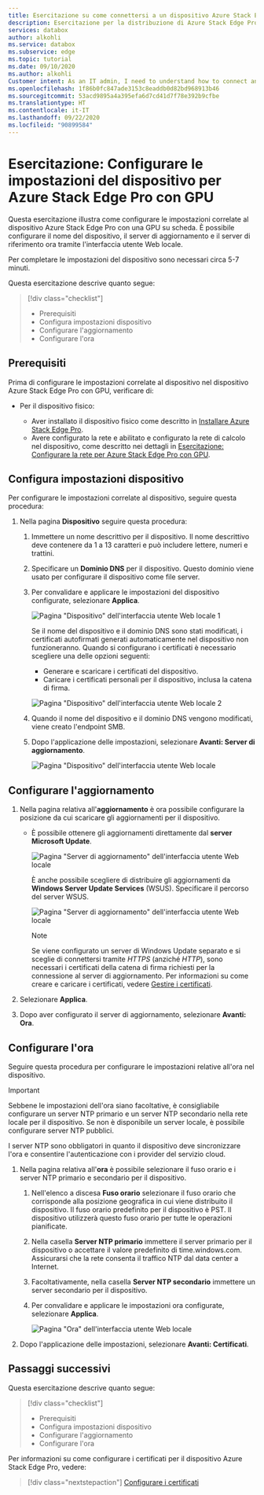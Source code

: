 ```yaml
---
title: Esercitazione su come connettersi a un dispositivo Azure Stack Edge Pro con GPU, configurarlo e attivarlo nel portale di Azure | Microsoft Docs
description: Esercitazione per la distribuzione di Azure Stack Edge Pro con GPU che illustra come connettersi al dispositivo fisico, configurarlo e attivarlo.
services: databox
author: alkohli
ms.service: databox
ms.subservice: edge
ms.topic: tutorial
ms.date: 09/10/2020
ms.author: alkohli
Customer intent: As an IT admin, I need to understand how to connect and activate Azure Stack Edge Pro so I can use it to transfer data to Azure.
ms.openlocfilehash: 1f86b0fc847ade3153c8eaddb0d82bd968913b46
ms.sourcegitcommit: 53acd9895a4a395efa6d7cd41d7f78e392b9cfbe
ms.translationtype: HT
ms.contentlocale: it-IT
ms.lasthandoff: 09/22/2020
ms.locfileid: "90899584"
---
```

# <a name="tutorial-configure-device-settings-for-azure-stack-edge-pro-with-gpu"></a>Esercitazione: Configurare le impostazioni del dispositivo per Azure Stack Edge Pro con GPU

Questa esercitazione illustra come configurare le impostazioni correlate al dispositivo Azure Stack Edge Pro con una GPU su scheda. È possibile configurare il nome del dispositivo, il server di aggiornamento e il server di riferimento ora tramite l'interfaccia utente Web locale.

Per completare le impostazioni del dispositivo sono necessari circa 5-7 minuti.

Questa esercitazione descrive quanto segue:

> [!div class="checklist"]
>
> * Prerequisiti
> * Configura impostazioni dispositivo
> * Configurare l'aggiornamento 
> * Configurare l'ora

## <a name="prerequisites"></a>Prerequisiti

Prima di configurare le impostazioni correlate al dispositivo nel dispositivo Azure Stack Edge Pro con GPU, verificare di:

* Per il dispositivo fisico:

    - Aver installato il dispositivo fisico come descritto in [Installare Azure Stack Edge Pro](azure-stack-edge-gpu-deploy-install.md).
    - Avere configurato la rete e abilitato e configurato la rete di calcolo nel dispositivo, come descritto nei dettagli in [Esercitazione: Configurare la rete per Azure Stack Edge Pro con GPU](azure-stack-edge-gpu-deploy-configure-network-compute-web-proxy.md).


## <a name="configure-device-settings"></a>Configura impostazioni dispositivo

Per configurare le impostazioni correlate al dispositivo, seguire questa procedura:

1. Nella pagina **Dispositivo** seguire questa procedura:

    1. Immettere un nome descrittivo per il dispositivo. Il nome descrittivo deve contenere da 1 a 13 caratteri e può includere lettere, numeri e trattini.

    2. Specificare un **Dominio DNS** per il dispositivo. Questo dominio viene usato per configurare il dispositivo come file server.

    3. Per convalidare e applicare le impostazioni del dispositivo configurate, selezionare **Applica**.

        ![Pagina "Dispositivo" dell'interfaccia utente Web locale 1](./media/azure-stack-edge-gpu-deploy-set-up-device-update-time/device-2.png)

        Se il nome del dispositivo e il dominio DNS sono stati modificati, i certificati autofirmati generati automaticamente nel dispositivo non funzioneranno. Quando si configurano i certificati è necessario scegliere una delle opzioni seguenti: 
        
        - Generare e scaricare i certificati del dispositivo. 
        - Caricare i certificati personali per il dispositivo, inclusa la catena di firma.
    

        ![Pagina "Dispositivo" dell'interfaccia utente Web locale 2](./media/azure-stack-edge-gpu-deploy-set-up-device-update-time/device-3.png)

    4. Quando il nome del dispositivo e il dominio DNS vengono modificati, viene creato l'endpoint SMB.  

    5. Dopo l'applicazione delle impostazioni, selezionare **Avanti: Server di aggiornamento**.

        ![Pagina "Dispositivo" dell'interfaccia utente Web locale](./media/azure-stack-edge-gpu-deploy-set-up-device-update-time/device-4.png)

## <a name="configure-update"></a>Configurare l'aggiornamento

1. Nella pagina relativa all'**aggiornamento** è ora possibile configurare la posizione da cui scaricare gli aggiornamenti per il dispositivo.  

    - È possibile ottenere gli aggiornamenti direttamente dal **server Microsoft Update**.

        ![Pagina "Server di aggiornamento" dell'interfaccia utente Web locale](./media/azure-stack-edge-gpu-deploy-set-up-device-update-time/update-2.png)

        È anche possibile scegliere di distribuire gli aggiornamenti da **Windows Server Update Services** (WSUS). Specificare il percorso del server WSUS.
        
        ![Pagina "Server di aggiornamento" dell'interfaccia utente Web locale](./media/azure-stack-edge-gpu-deploy-set-up-device-update-time/update-3.png)

        > [!NOTE] 
        > Se viene configurato un server di Windows Update separato e si sceglie di connettersi tramite *HTTPS* (anziché *HTTP*), sono necessari i certificati della catena di firma richiesti per la connessione al server di aggiornamento. Per informazioni su come creare e caricare i certificati, vedere [Gestire i certificati](azure-stack-edge-j-series-manage-certificates.md). 

2. Selezionare **Applica**.
3. Dopo aver configurato il server di aggiornamento, selezionare **Avanti: Ora**.
    

## <a name="configure-time"></a>Configurare l'ora

Seguire questa procedura per configurare le impostazioni relative all'ora nel dispositivo. 

> [!IMPORTANT]
> Sebbene le impostazioni dell'ora siano facoltative, è consigliabile configurare un server NTP primario e un server NTP secondario nella rete locale per il dispositivo. Se non è disponibile un server locale, è possibile configurare server NTP pubblici.

I server NTP sono obbligatori in quanto il dispositivo deve sincronizzare l'ora e consentire l'autenticazione con i provider del servizio cloud.

1. Nella pagina relativa all'**ora** è possibile selezionare il fuso orario e i server NTP primario e secondario per il dispositivo.  
    
    1. Nell'elenco a discesa **Fuso orario** selezionare il fuso orario che corrisponde alla posizione geografica in cui viene distribuito il dispositivo.
        Il fuso orario predefinito per il dispositivo è PST. Il dispositivo utilizzerà questo fuso orario per tutte le operazioni pianificate.

    2. Nella casella **Server NTP primario** immettere il server primario per il dispositivo o accettare il valore predefinito di time.windows.com.  
        Assicurarsi che la rete consenta il traffico NTP dal data center a Internet.

    3. Facoltativamente, nella casella **Server NTP secondario** immettere un server secondario per il dispositivo.

    4. Per convalidare e applicare le impostazioni ora configurate, selezionare **Applica**.

        ![Pagina "Ora" dell'interfaccia utente Web locale](./media/azure-stack-edge-gpu-deploy-set-up-device-update-time/time-2.png)

2. Dopo l'applicazione delle impostazioni, selezionare **Avanti: Certificati**.


## <a name="next-steps"></a>Passaggi successivi

Questa esercitazione descrive quanto segue:

> [!div class="checklist"]
>
> * Prerequisiti
> * Configura impostazioni dispositivo
> * Configurare l'aggiornamento 
> * Configurare l'ora

Per informazioni su come configurare i certificati per il dispositivo Azure Stack Edge Pro, vedere:

> [!div class="nextstepaction"]
> [Configurare i certificati](./azure-stack-edge-gpu-deploy-configure-certificates.md)
